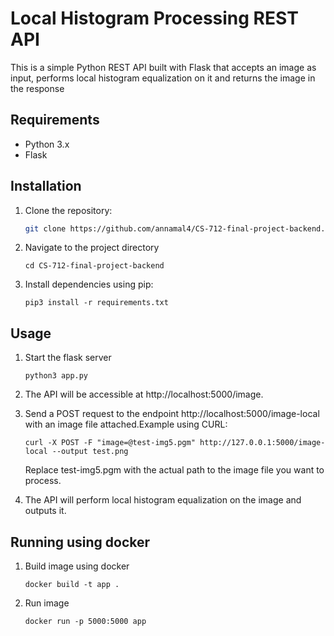 # Local Histogram Processing REST API

This is a simple Python REST API built with Flask that accepts an image as input, performs local histogram equalization on it and returns the image in the response

## Requirements

- Python 3.x
- Flask

## Installation

1. Clone the repository:

   ```bash
   git clone https://github.com/annamal4/CS-712-final-project-backend.git
   ```

2. Navigate to the project directory

   ```
   cd CS-712-final-project-backend
   ```

3. Install dependencies using pip:

   ```
   pip3 install -r requirements.txt
   ```

## Usage

1. Start the flask server

    ```
    python3 app.py
    ```

2. The API will be accessible at http://localhost:5000/image.

3. Send a POST request to the endpoint http://localhost:5000/image-local with an image file attached.Example using CURL:

    ```
    curl -X POST -F "image=@test-img5.pgm" http://127.0.0.1:5000/image-local --output test.png
    ```

    Replace test-img5.pgm with the actual path to the image file you want to process.

4. The API will perform local histogram equalization on the image and outputs it.

## Running using docker

1. Build image using docker

   ```
   docker build -t app .
   ```

2. Run image

   ```
   docker run -p 5000:5000 app
   ```